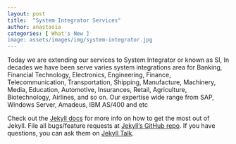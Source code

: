 ```yaml
---
layout: post
title:  "System Integrator Services"
author: anastasia
categories: [ What's New ]
image: assets/images/img/system-integrator.jpg
---
```

Today we are extending our services to System Integrator or known as SI, In decades we have been serve varies system integrations area for Banking, Financial Technology, Electronics, Engineering, Finance, Telecommunication, Transportation, Shipping, Manufacture, Machinery, Media, Education, Automotive, Insurances, Retail, Agriculture, Biotechnology, Airlines, and so on. Our expertise wide range from SAP, Windows Server, Amadeus, IBM AS/400 and etc

Check out the [Jekyll docs][jekyll-docs] for more info on how to get the most out of Jekyll. File all bugs/feature requests at [Jekyll’s GitHub repo][jekyll-gh]. If you have questions, you can ask them on [Jekyll Talk][jekyll-talk].

[jekyll-docs]: https://jekyllrb.com/docs/home
[jekyll-gh]:   https://github.com/jekyll/jekyll
[jekyll-talk]: https://talk.jekyllrb.com/
